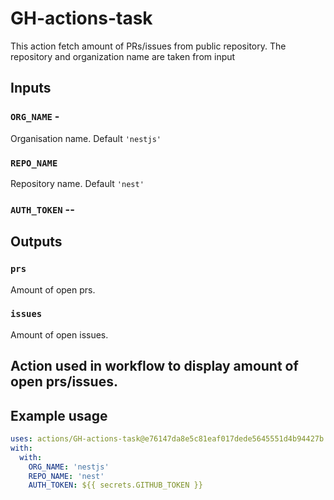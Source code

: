 # GH-actions-task

This action fetch amount of PRs/issues from public repository. The repository and organization name are taken from input

## Inputs

### `ORG_NAME` -
Organisation name. Default `'nestjs'`
### `REPO_NAME` 
Repository name. Default `'nest'`
### `AUTH_TOKEN` -- 

## Outputs

### `prs`
Amount of open prs.
### `issues`
Amount of open issues.

## Action used in workflow to display amount of open prs/issues.


## Example usage

```yaml
uses: actions/GH-actions-task@e76147da8e5c81eaf017dede5645551d4b94427b
with:
  with:
    ORG_NAME: 'nestjs'
    REPO_NAME: 'nest'
    AUTH_TOKEN: ${{ secrets.GITHUB_TOKEN }}
```
